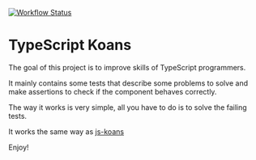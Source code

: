 [![Workflow Status](https://github.com/openhoat/ts-koans-solutions/actions/workflows/main.yml/badge.svg)](https://github.com/openhoat/ts-koans/actions)

# TypeScript Koans

The goal of this project is to improve skills of TypeScript programmers.

It mainly contains some tests that describe some problems to solve and make assertions to check if the component behaves correctly.

The way it works is very simple, all you have to do is to solve the failing tests.

It works the same way as [js-koans](https://github.com/openhoat/js-koans)

Enjoy!

